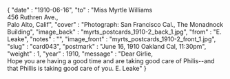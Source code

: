{
  "date" : "1910-06-16",
  "to" : "Miss Myrtle Williams<br> 456 Ruthren Ave.,<br>Palo Alto, Calif",
  "cover" : "Photograph: San Francisco Cal., The Monadnock Building",
  "image_back" : "myrts_postcards_1910-2_back_1.jpg",
  "from" : "E. Leake",
  "notes" : "",
  "image_front" : "myrts_postcards_1910-2_front_1.jpg",
  "slug" : "card043",
  "postmark" : "June 16, 1910 Oakland Cal, 11:30pm",
  "weight" : 1,
  "year" : 1910,
  "message" : "Dear Girlie,<br>Hope you are having a good time and are taking good care of Philis--and that Phillis is taking good care of you. E. Leake"
}
